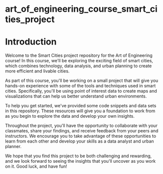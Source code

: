 # art_of_engineering_course_smart_cities_project

# Introduction

Welcome to the Smart Cities project repository for the Art of Engineering course! In this course, we'll be exploring the exciting field of smart cities, which combines technology, data analysis, and urban planning to create more efficient and livable cities.

As part of this course, you'll be working on a small project that will give you hands-on experience with some of the tools and techniques used in smart cities. Specifically, you'll be using point of interest data to create maps and visualizations that can help us better understand urban environments.

To help you get started, we've provided some code snippets and data sets in this repository. These resources will give you a foundation to work from as you begin to explore the data and develop your own insights.

Throughout the project, you'll have the opportunity to collaborate with your classmates, share your findings, and receive feedback from your peers and instructors. We encourage you to take advantage of these opportunities to learn from each other and develop your skills as a data analyst and urban planner.

We hope that you find this project to be both challenging and rewarding, and we look forward to seeing the insights that you'll uncover as you work on it. Good luck, and have fun!
